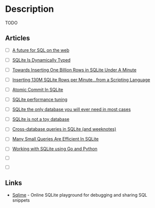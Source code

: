 # Description

TODO


## Articles

- [ ] [A future for SQL on the web](https://jlongster.com/future-sql-web)
- [ ] [SQLite Is Dynamically Typed](https://blog.zachwf.com/posts/sqlite-is-dynamically-typed/)
- [ ] [Towards Inserting One Billion Rows in SQLite Under A Minute](https://avi.im/blag/2021/fast-sqlite-inserts/)
- [ ] [Inserting 130M SQLite Rows per Minute...from a Scripting Language](https://blog.metaobject.com/2021/07/inserting-130m-sqlite-rows-per.html)
- [ ] [Atomic Commit In SQLite](https://www.sqlite.org/atomiccommit.html)
- [ ] [SQLite performance tuning](https://phiresky.github.io/blog/2020/sqlite-performance-tuning/)
- [ ] [SQLite the only database you will ever need in most cases](https://unixsheikh.com/articles/sqlite-the-only-database-you-will-ever-need-in-most-cases.html)
- [ ] [SQLite is not a toy database](https://antonz.org/sqlite-is-not-a-toy-database/)
- [ ] [Cross-database queries in SQLite (and weeknotes)](https://simonwillison.net/2021/Feb/21/cross-database-queries/)
- [ ] [Many Small Queries Are Efficient In SQLite](https://sqlite.org/np1queryprob.html)
- [ ] [Working with SQLite using Go and Python](https://www.ardanlabs.com/blog/2020/11/working-with-sqlite-using-go-python.html)
- [ ] []()
- [ ] []()


## Links

- [Sqlime](https://sqlime.org/) - Online SQLite playground for debugging and sharing SQL snippets
